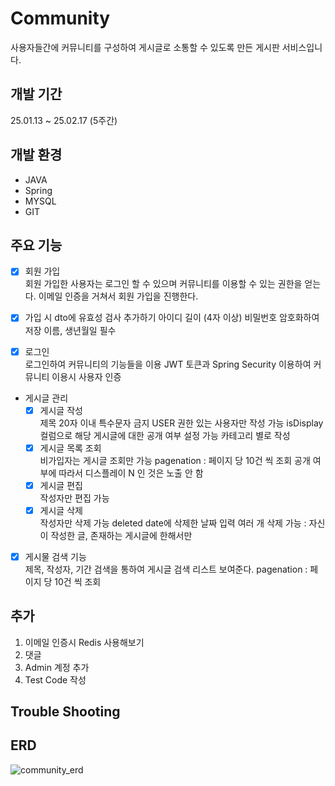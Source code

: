 # Community
사용자들간에 커뮤니티를 구성하여 게시글로 소통할 수 있도록 만든 게시판 서비스입니다.

## 개발 기간
25.01.13 ~ 25.02.17 (5주간)

## 개발 환경  
- JAVA
- Spring
- MYSQL
- GIT

## 주요 기능
- [x] 회원 가입<br>
   회원 가입한 사용자는 로그인 할 수 있으며 커뮤니티를 이용할 수 있는 권한을 얻는다.
   이메일 인증을 거쳐서 회원 가입을 진행한다.

 - [x] 가입 시 dto에 유효성 검사 추가하기
   아이디 길이 (4자 이상)
   비밀번호 암호화하여 저장
   이름, 생년월일 필수

- [x] 로그인<br>
   로그인하여 커뮤니티의 기능들을 이용
   JWT 토큰과 Spring Security 이용하여 커뮤니티 이용시 사용자 인증
   
- 게시글 관리<br>
   - [x] 게시글 작성<br>
      제목 20자 이내
      특수문자 금지
      USER 권한 있는 사용자만 작성 가능
      isDisplay 컬럼으로 해당 게시글에 대한 공개 여부 설정 가능
      카테고리 별로 작성
   - [x] 게시글 목록 조회<br>
      비가입자는 게시글 조회만 가능
      pagenation : 페이지 당 10건 씩 조회
      공개 여부에 따라서 디스플레이 N 인 것은 노출 안 함
   - [x] 게시글 편집<br>
     작성자만 편집 가능
   - [x] 게시글 삭제<br>
      작성자만 삭제 가능
      deleted date에 삭제한 날짜 입력
      여러 개 삭제 가능 : 자신이 작성한 글, 존재하는 게시글에 한해서만

- [x] 게시물 검색 기능<br>
   제목, 작성자, 기간 검색을 통하여 게시글 검색 리스트 보여준다.
   pagenation : 페이지 당 10건 씩 조회
  
## 추가
1. 이메일 인증시 Redis 사용해보기
2. 댓글
3. Admin 계정 추가
4. Test Code 작성
   


## Trouble Shooting




## ERD

![community_erd](https://github.com/user-attachments/assets/52529ad0-a0c2-48fb-b1bc-aa0ccfd1e84a)



   
